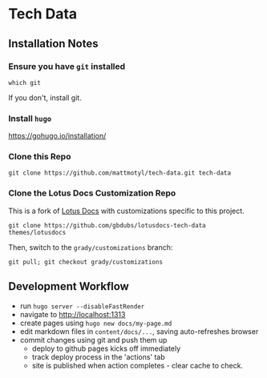 # Tech Data

## Installation Notes 

### Ensure you have `git` installed

`which git`

If you don't, install git.

### Install `hugo`

https://gohugo.io/installation/

### Clone this Repo

`git clone https://github.com/mattmotyl/tech-data.git tech-data`

### Clone the Lotus Docs Customization Repo

This is a fork of [Lotus Docs](https://lotusdocs.dev/docs/quickstart/) with customizations specific to this project.

`git clone https://github.com/gbdubs/lotusdocs-tech-data themes/lotusdocs`

Then, switch to the `grady/customizations` branch:

`git pull; git checkout grady/customizations`

## Development Workflow

- run `hugo server --disableFastRender`
- navigate to [http://localhost:1313](http://localhost:1313)
- create pages using `hugo new docs/my-page.md`
- edit markdown files in `content/docs/...`, saving auto-refreshes browser
- commit changes using git and push them up
    - deploy to github pages kicks off immediately
    - track deploy process in the 'actions' tab
    - site is published when action completes - clear cache to check.
